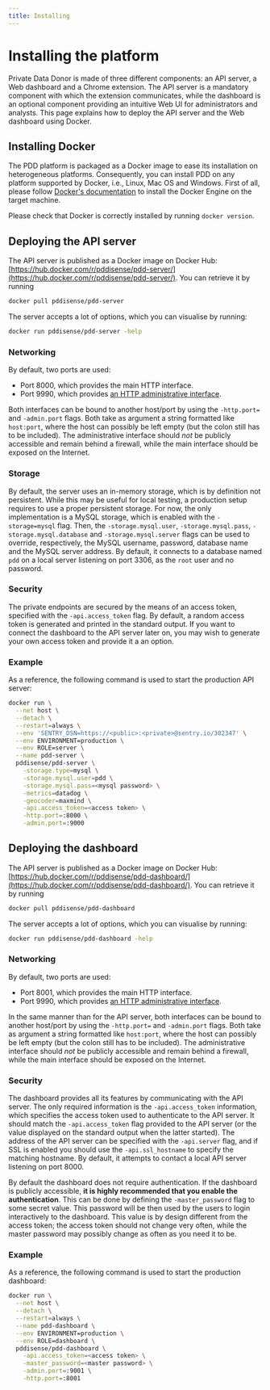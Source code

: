 ```yaml
---
title: Installing
---
```


# Installing the platform

Private Data Donor is made of three different components: an API server, a Web dashboard and a Chrome extension.
The API server is a mandatory component with which the extension communicates, while the dashboard is an optional component providing an intuitive Web UI for administrators and analysts. 
This page explains how to deploy the API server and the Web dashboard using Docker.

## Installing Docker

The PDD platform is packaged as a Docker image to ease its installation on heterogeneous platforms.
Consequently, you can install PDD on any platform supported by Docker, i.e., Linux, Mac OS and Windows.
First of all, please follow [Docker's documentation](https://docs.docker.com/install/) to install the Docker Engine on the target machine.

Please check that Docker is correctly installed by running `docker version`.    

## Deploying the API server

The API server is published as a Docker image on Docker Hub: [https://hub.docker.com/r/pddisense/pdd-server/](https://hub.docker.com/r/pddisense/pdd-server/).
You can retrieve it by running 
```bash
docker pull pddisense/pdd-server
```

The server accepts a lot of options, which you can visualise by running:
```bash
docker run pddisense/pdd-server -help
```

### Networking

By default, two ports are used:

  * Port 8000, which provides the main HTTP interface.
  * Port 9990, which provides [an HTTP administrative interface](https://twitter.github.io/twitter-server/Admin.html).

Both interfaces can be bound to another host/port by using the `-http.port=` and `-admin.port` flags. 
Both take as argument a string formatted like `host:port`, where the host can possibly be left empty (but the colon still has to be included).
The administrative interface should *not* be publicly accessible and remain behind a firewall, while the main interface should be exposed on the Internet. 

### Storage
By default, the server uses an in-memory storage, which is by definition not persistent.
While this may be useful for local testing, a production setup requires to use a proper persistent storage.
For now, the only implementation is a MySQL storage, which is enabled with the `-storage=mysql` flag. 
Then, the `-storage.mysql.user`, `-storage.mysql.pass`, `-storage.mysql.database` and `-storage.mysql.server` flags can be used to override, respectively, 
the MySQL username, password, database name and the MySQL server address.
By default, it connects to a database named `pdd` on a local server listening on port 3306, as the `root` user and no password.

### Security
The private endpoints are secured by the means of an access token, specified with the `-api.access_token` flag.
By default, a random access token is generated and printed in the standard output.
If you want to connect the dashboard to the API server later on, you may wish to generate your own access token and provide it a an option.

### Example
As a reference, the following command is used to start the production API server:

```bash
docker run \
  --net host \
  --detach \
  --restart=always \
  --env 'SENTRY_DSN=https://<public>:<private>@sentry.io/302347' \
  --env ENVIRONMENT=production \
  --env ROLE=server \
  --name pdd-server \
  pddisense/pdd-server \
    -storage.type=mysql \
    -storage.mysql.user=pdd \
    -storage.mysql.pass=<mysql password> \
    -metrics=datadog \
    -geocoder=maxmind \
    -api.access_token=<access token> \
    -http.port=:8000 \
    -admin.port=:9000
```

## Deploying the dashboard

The API server is published as a Docker image on Docker Hub: [https://hub.docker.com/r/pddisense/pdd-dashboard/](https://hub.docker.com/r/pddisense/pdd-dashboard/).
You can retrieve it by running 
```bash
docker pull pddisense/pdd-dashboard
```

The server accepts a lot of options, which you can visualise by running:
```bash
docker run pddisense/pdd-dashboard -help
```

### Networking
By default, two ports are used:

  * Port 8001, which provides the main HTTP interface.
  * Port 9990, which provides [an HTTP administrative interface](https://twitter.github.io/twitter-server/Admin.html).

In the same manner than for the API server, both interfaces can be bound to another host/port by using the `-http.port=` and `-admin.port` flags. 
Both take as argument a string formatted like `host:port`, where the host can possibly be left empty (but the colon still has to be included).
The administrative interface should *not* be publicly accessible and remain behind a firewall, while the main interface should be exposed on the Internet.

### Security
The dashboard provides all its features by communicating with the API server.
The only required information is the `-api.access_token` information, which specifies the access token used to authenticate to the API server.
It should match the `-api.access_token` flag provided to the API server (or the value displayed on the standard output when the latter started).
The address of the API server can be specified with the `-api.server` flag, and if SSL is enabled you should use the `-api.ssl_hostname` to specify the matching hostname.
By default, it attempts to contact a local API server listening on port 8000.

By default the dashboard does not require authentication.
If the dashboard is publicly accessible, **it is highly recommended that you enable the authentication**.
This can be done by defining the `-master_password` flag to some secret value.
This password will be then used by the users to login interactively to the dashboard.
This value is by design different from the access token; the access token should not change very often, while the master password may possibly change as often as you need it to be.

### Example
As a reference, the following command is used to start the production dashboard:

```bash
docker run \
  --net host \
  --detach \
  --restart=always \
  --name pdd-dashboard \
  --env ENVIRONMENT=production \
  --env ROLE=dashboard \
  pddisense/pdd-dashboard \
    -api.access_token=<access token> \
    -master_password=<master password> \
    -admin.port=:9001 \
    -http.port=:8001
```
